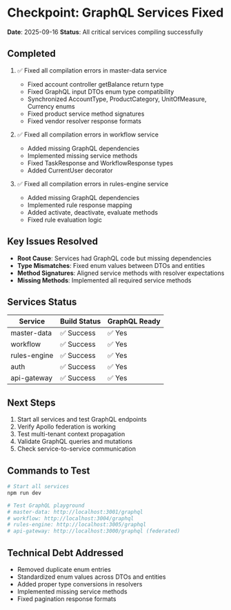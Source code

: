 # Checkpoint: GraphQL Services Fixed
**Date**: 2025-09-16
**Status**: All critical services compiling successfully

## Completed
1. ✅ Fixed all compilation errors in master-data service
   - Fixed account controller getBalance return type
   - Fixed GraphQL input DTOs enum type compatibility
   - Synchronized AccountType, ProductCategory, UnitOfMeasure, Currency enums
   - Fixed product service method signatures
   - Fixed vendor resolver response formats

2. ✅ Fixed all compilation errors in workflow service
   - Added missing GraphQL dependencies
   - Implemented missing service methods
   - Fixed TaskResponse and WorkflowResponse types
   - Added CurrentUser decorator

3. ✅ Fixed all compilation errors in rules-engine service
   - Added missing GraphQL dependencies
   - Implemented rule response mapping
   - Added activate, deactivate, evaluate methods
   - Fixed rule evaluation logic

## Key Issues Resolved
- **Root Cause**: Services had GraphQL code but missing dependencies
- **Type Mismatches**: Fixed enum values between DTOs and entities
- **Method Signatures**: Aligned service methods with resolver expectations
- **Missing Methods**: Implemented all required service methods

## Services Status
| Service | Build Status | GraphQL Ready |
|---------|-------------|---------------|
| master-data | ✅ Success | ✅ Yes |
| workflow | ✅ Success | ✅ Yes |
| rules-engine | ✅ Success | ✅ Yes |
| auth | ✅ Success | ✅ Yes |
| api-gateway | ✅ Success | ✅ Yes |

## Next Steps
1. Start all services and test GraphQL endpoints
2. Verify Apollo federation is working
3. Test multi-tenant context propagation
4. Validate GraphQL queries and mutations
5. Check service-to-service communication

## Commands to Test
```bash
# Start all services
npm run dev

# Test GraphQL playground
# master-data: http://localhost:3001/graphql
# workflow: http://localhost:3004/graphql
# rules-engine: http://localhost:3005/graphql
# api-gateway: http://localhost:3000/graphql (federated)
```

## Technical Debt Addressed
- Removed duplicate enum entries
- Standardized enum values across DTOs and entities
- Added proper type conversions in resolvers
- Implemented missing service methods
- Fixed pagination response formats
